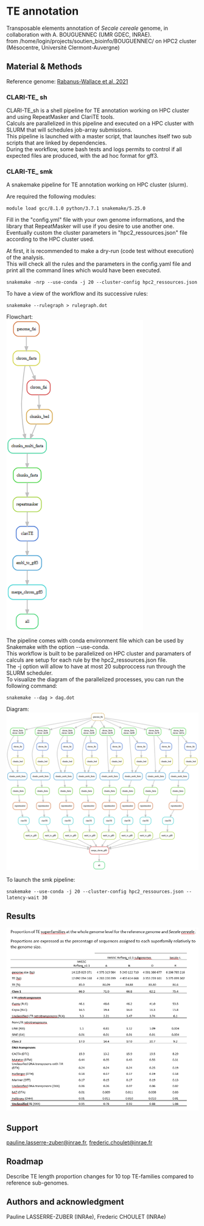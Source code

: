 # TE annotation

Transposable elements annotation of *Secale cereale* genome, in collaboration with A. BOUGUENNEC (UMR GDEC, INRAE).  
from /home/login/projects/soutien_bioinfo/BOUGUENNEC/ on HPC2 cluster (Mésocentre, Université Clermont-Auvergne)

## Material & Methods  

Reference genome: [Rabanus-Wallace et al, 2021](https://doi.org/10.1038/s41588-021-00807-0)  

### CLARI-TE_ sh

CLARI-TE_sh is a shell pipeline for TE annotation working on HPC cluster and using RepeatMasker and ClariTE tools.  
Calculs are parallelized in this pipeline and executed on a HPC cluster with SLURM that will schedules job-array submissions.  
This pipeline is launched with a master script, that launches itself two sub scripts that are linked by dependencies.  
During the workflow, some bash tests and logs permits to control if all expected files are produced, with the ad hoc format for gff3.  

### CLARI-TE_ smk

A snakemake pipeline for TE annotation working on HPC cluster (slurm).  

Are required the following modules:  
```console
module load gcc/8.1.0 python/3.7.1 snakemake/5.25.0  
```

Fill in the "config.yml" file with your own genome informations, and the library that RepeatMasker will use if you desire to use another one.  
Eventually custom the cluster parameters in "hpc2_ressources.json" file according to the HPC cluster used.  

At first, it is recommended to make a dry-run (code test without execution) of the analysis.  
This will check all the rules and the parameters in the config.yaml file and print all the command lines which would have been executed.  
```console
snakemake -nrp --use-conda -j 20 --cluster-config hpc2_ressources.json
```

To have a view of the workflow and its successive rules:  
```console
snakemake --rulegraph > rulegraph.dot
```
Flowchart:  
![rulegraph](rulegraph.png)

The pipeline comes with conda environment file which can be used by Snakemake with the option --use-conda.  
This workflow is built to be parallelized on HPC cluster and paramaters of calculs are setup for each rule by the hpc2_ressources.json file.  
The -j option will allow to have at most 20 subproccess run through the SLURM scheduler.  
To visualize the diagram of the parallelized processes, you can run the following command:  
```console
snakemake --dag > dag.dot
```
Diagram:  
![dag](dag.png)

To launch the smk pipeline:  
```console
snakemake --use-conda -j 20 --cluster-config hpc2_ressources.json --latency-wait 30
```

## Results  

![Table](table.png)

## Support  

pauline.lasserre-zuber@inrae.fr, frederic.choulet@inrae.fr  

## Roadmap  

Describe TE length proportion changes for 10 top TE-families compared to reference sub-genomes.  

## Authors and acknowledgment  

Pauline LASSERRE-ZUBER (INRAe), Frederic CHOULET (INRAe)  